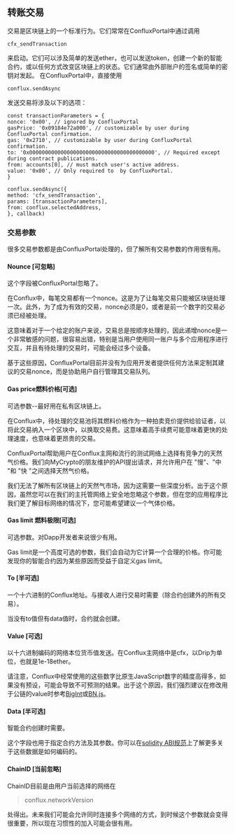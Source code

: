 ## 转账交易

交易是区块链上的一个标准行为。它们常常在ConfluxPortal中通过调用

```plain
cfx_sendTransaction
```
来启动。它们可以涉及简单的发送ether，也可以发送token，创建一个新的智能合约，或以任何方式改变区块链上的状态。它们通常由外部账户的签名或简单的密钥对发起。
在ConfluxPortal中，直接使用

```plain
conflux.sendAsync
```
发送交易将涉及以下的选项：
```plain
const transactionParameters = {
nonce: '0x00', // ignored by ConfluxPortal
gasPrice: '0x09184e72a000', // customizable by user during ConfluxPortal confirmation.
gas: '0x2710', // customizable by user during ConfluxPortal confirmation.
to: '0x0000000000000000000000000000000000000000', // Required except during contract publications.
from: accounts[0], // must match user's active address.
value: '0x00', // Only required to  by ConfluxPortal.
}
 
conflux.sendAsync({
method: 'cfx_sendTransaction',
params: [transactionParameters],
from: conflux.selectedAddress,
}, callback)
```
### 交易参数

很多交易参数都是由ConfluxPortal处理的，但了解所有交易参数的作用很有用。

#### Nounce [可忽略]

这个字段被ConfluxPortal忽略了。

在Conflux中，每笔交易都有一个nonce。这是为了让每笔交易只能被区块链处理一次。此外，为了成为有效的交易，nonce必须是0，或者是前一个数字的交易必须已经被处理。

这意味着对于一个给定的账户来说，交易总是按顺序处理的，因此递增nonce是一个非常敏感的问题，很容易出错，特别是当用户使用同一账户与多个应用程序进行交互，并且有待处理的交易时，可能会经过多个设备。

基于这些原因，ConfluxPortal目前并没有为应用开发者提供任何方法来定制其建议的交易nonce，而是协助用户自行管理其交易队列。

#### Gas price燃料价格[可选]

可选参数--最好用在私有区块链上。

在Conflux中，待处理的交易池将其燃料价格作为一种拍卖竞价提供给验证者，以将此交易纳入一个区块中，以换取交易费。这意味着高手续费可能意味着更快的处理速度，也意味着更昂贵的交易。

ConfluxPortal帮助用户在Conflux主网和流行的测试网络上选择有竞争力的天然气价格。我们向MyCrypto的朋友维护的API提出请求，并允许用户在 "慢"、"中 "和 "快 "之间选择天然气价格。

我们无法了解所有区块链上的天然气市场，因为这需要一些深度分析。出于这个原因，虽然您可以在我们的主托管网络上安全地忽略这个参数，但在您的应用程序比我们更了解目标网络的情况下，您可能希望建议一个气体价格。

#### Gas limit 燃料极限[可选]

可选参数。对Dapp开发者来说很少有用。

Gas limit是一个高度可选的参数，我们会自动为它计算一个合理的价格。你可能发现你的智能合约因为某些原因而受益于自定义gas limit。

#### To [半可选]

一个十六进制的Conflux地址。与接收人进行交易时需要（除合约创建外的所有交易）。

当没有to值但有data值时，合约就会创建。

#### Value [可选]

以十六进制编码的网络本位货币值发送。在Conflux主网络中是cfx，以Drip为单位，也就是1e-18ether。

请注意，Conflux中经常使用的这些数字比原生JavaScript数字的精度高得多，如果没有预设，可能会导致不可预测的结果。出于这个原因，我们强烈建议在修改用于公链的value时参考[BigInt](https://developer.mozilla.org/en-US/docs/Web/JavaScript/Reference/Global_Objects/BigInt)或[BN.js](https://github.com/indutny/bn.js/)。

#### Data [半可选]

智能合约创建时需要。

这个字段也用于指定合约方法及其参数。你可以在[solidity ABI规范](https://solidity.readthedocs.io/en/develop/abi-spec.html)上了解更多关于这些数据是如何编码的。

#### ChainID [当前忽略]

ChainID目前是由用户当前选择的网络在

>conflux.networkVersion

处得出。未来我们可能会允许同时连接多个网络的方式，到时候这个参数就会变得很重要，所以现在习惯性的加入可能会很有用。


